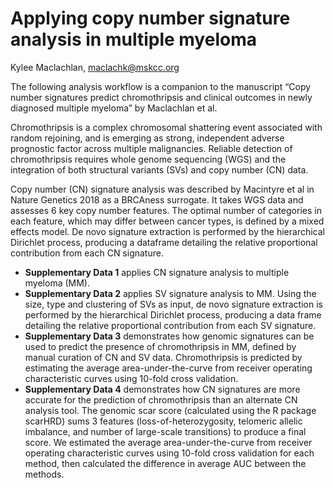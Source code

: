 # Applying copy number signature analysis in multiple myeloma

Kylee Maclachlan, maclachk@mskcc.org

The following analysis workflow is a companion to the manuscript “Copy number signatures predict chromothripsis and clinical outcomes in newly diagnosed multiple myeloma” by Maclachlan et al.

Chromothripsis is a complex chromosomal shattering event associated with random rejoining, and is emerging as strong, independent adverse prognostic factor across multiple malignancies. Reliable detection of chromothripsis requires whole genome sequencing (WGS) and the integration of both structural variants (SVs) and copy number (CN) data.

Copy number (CN) signature analysis was described by Macintyre et al in Nature Genetics 2018 as a BRCAness surrogate. It takes WGS data and assesses 6 key copy number features. The optimal number of categories in each feature, which may differ between cancer types, is defined by a mixed effects model. De novo signature extraction is performed by the hierarchical Dirichlet process, producing a dataframe detailing the relative proportional contribution from each CN signature.

- **Supplementary Data 1** applies CN signature analysis to multiple myeloma (MM).<br /> 
- **Supplementary Data 2** applies SV signature analysis to MM. Using the size, type and clustering of SVs as input, de novo signature extraction is performed by the hierarchical Dirichlet process, producing a data frame detailing the relative proportional contribution from each SV signature.<br /> 
- **Supplementary Data 3** demonstrates how genomic signatures can be used to predict the presence of chromothripsis in MM, defined by manual curation of CN and SV data. Chromothripsis is predicted by estimating the average area-under-the-curve from receiver operating characteristic curves using 10-fold cross validation.<br /> 
- **Supplementary Data 4** demonstrates how CN signatures are more accurate for the prediction of chromothripsis than an alternate CN analysis tool. The genomic scar score (calculated using the R package scarHRD) sums 3 features (loss-of-heterozygosity, telomeric allelic imbalance, and number of large-scale transitions) to produce a final score. We estimated the average area-under-the-curve from receiver operating characteristic curves using 10-fold cross validation for each method, then calculated the difference in average AUC between the methods. 
